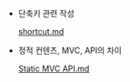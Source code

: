 - 단축키 관련 작성

    [shortcut.md](https://github.com/wanderingperson/TIL/blob/main/shortcut.md)
    
    
- 정적 컨텐츠, MVC, API의 차이

    [Static MVC API.md](https://github.com/wanderingperson/TIL/blob/main/Static%20MVC%20API.md)
